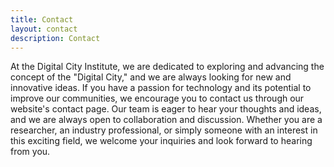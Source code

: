 ```yaml
---
title: Contact
layout: contact
description: Contact
---
```



At the Digital City Institute, we are dedicated to exploring and advancing the concept of the "Digital City," and we are always looking for new and innovative ideas. If you have a passion for technology and its potential to improve our communities, we encourage you to contact us through our website's contact page. Our team is eager to hear your thoughts and ideas, and we are always open to collaboration and discussion. Whether you are a researcher, an industry professional, or simply someone with an interest in this exciting field, we welcome your inquiries and look forward to hearing from you.

